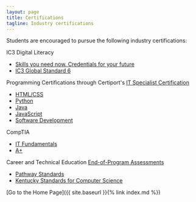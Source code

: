```yaml
---
layout: page
title: Certifications
tagline: Industry certifications
---
```

Students are encouraged to pursue the following industry certifications:

IC3 Digital Literacy
* [Skills you need now. Credentials for your future](https://certiport.pearsonvue.com/Certifications/IC3/Digital-Literacy-Certification/Overview.aspx)
* [IC3 Global Standard 6](https://certiport.pearsonvue.com/Certifications/IC3/Digital-Literacy-Certification/Certify/IC3-Global-Standard-6)

Programming Certifications through Certiport's [IT Specialist Certification](https://certiport.pearsonvue.com/Certifications/ITSpecialist/Certification/Certify)
* [HTML/CSS](https://certiport.pearsonvue.com/fc/ITS/htmlcss)
* [Python](https://certiport.pearsonvue.com/fc/ITS/python)
* [Java](https://certiport.pearsonvue.com/fc/ITS/java)
* [JavaScript](https://certiport.pearsonvue.com/fc/ITS/javascript)
* [Software Development](https://certiport.pearsonvue.com/fc/ITS/softwaredevelopment)

CompTIA
* [IT Fundamentals](https://www.comptia.org/certifications/it-fundamentals)
* [A+](https://www.comptia.org/certifications/a)

Career and Technical Education [End-of-Program Assessments](https://education.ky.gov/CTE/endofprog/Pages/default.aspx)
* [Pathway Standards](https://education.ky.gov/CTE/endofprog/Pages/CTEEOPStandardsDocs.aspx)
* [Kentucky Standards for Computer Science](https://kystandards.org/content_area/computerscience/)

[Go to the Home Page]({{ site.baseurl }}{% link index.md %})
